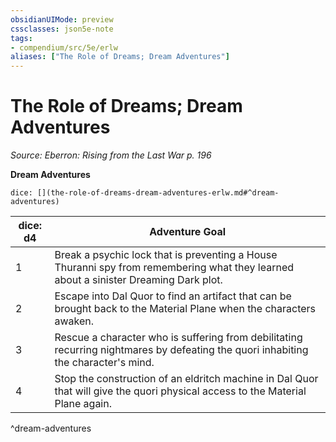 ```yaml
---
obsidianUIMode: preview
cssclasses: json5e-note
tags:
- compendium/src/5e/erlw
aliases: ["The Role of Dreams; Dream Adventures"]
---
```

# The Role of Dreams; Dream Adventures
*Source: Eberron: Rising from the Last War p. 196* 

**Dream Adventures**

`dice: [](the-role-of-dreams-dream-adventures-erlw.md#^dream-adventures)`

| dice: d4 | Adventure Goal |
|----------|----------------|
| 1 | Break a psychic lock that is preventing a House Thuranni spy from remembering what they learned about a sinister Dreaming Dark plot. |
| 2 | Escape into Dal Quor to find an artifact that can be brought back to the Material Plane when the characters awaken. |
| 3 | Rescue a character who is suffering from debilitating recurring nightmares by defeating the quori inhabiting the character's mind. |
| 4 | Stop the construction of an eldritch machine in Dal Quor that will give the quori physical access to the Material Plane again. |
^dream-adventures